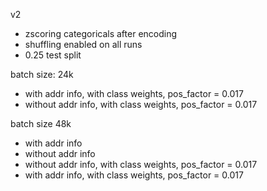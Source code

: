 v2

- zscoring categoricals after encoding
- shuffling enabled on all runs
- 0.25 test split

batch size: 24k

- with addr info, with class weights, pos_factor = 0.017
- without addr info, with class weights, pos_factor = 0.017

batch size 48k

- with addr info
- without addr info
- without addr info, with class weights, pos_factor = 0.017
- with addr info, with class weights, pos_factor = 0.017